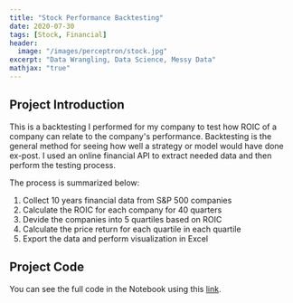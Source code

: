 ```yaml
---
title: "Stock Performance Backtesting"
date: 2020-07-30
tags: [Stock, Financial]
header:
  image: "/images/perceptron/stock.jpg"
excerpt: "Data Wrangling, Data Science, Messy Data"
mathjax: "true"
---
```

## Project Introduction
This is a backtesting I performed for my company to test how ROIC of a company can relate to the company's performance. Backtesting is the general method for seeing how well a strategy or model would have done ex-post. I used an online financial API to extract needed data and then perform the testing process.

The process is summarized below:
1. Collect 10 years financial data from S&P 500 companies
2. Calculate the ROIC for each company for 40 quarters
3. Devide the companies into 5 quartiles based on ROIC
4. Calculate the price return for each quartile in each quartile
5. Export the data and perform visualization in Excel

## Project Code
You can see the full code in the Notebook using this [link](https://nbviewer.jupyter.org/github/cinnabar723/Project-Library/blob/master/Backtesting_CleanVer.ipynb).
